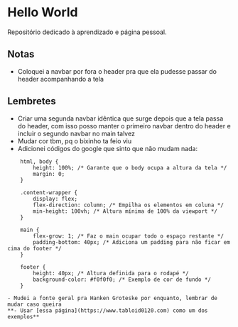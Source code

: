 # Hello World

Repositório dedicado à aprendizado e página pessoal.

## Notas

- Coloquei a navbar por fora o header pra que ela pudesse passar do header acompanhando a tela

## Lembretes

- Criar uma segunda navbar idêntica que surge depois que a tela passa do header, com isso posso manter o primeiro navbar dentro do header e incluir o segundo navbar no main talvez
- Mudar cor tbm, pq o bixinho ta feio viu
- Adicionei códigos do google que sinto que não mudam nada:
```
    html, body {
        height: 100%; /* Garante que o body ocupa a altura da tela */
        margin: 0;
    }

    .content-wrapper {
        display: flex;
        flex-direction: column; /* Empilha os elementos em coluna */
        min-height: 100vh; /* Altura mínima de 100% da viewport */
    }

    main {
        flex-grow: 1; /* Faz o main ocupar todo o espaço restante */
        padding-bottom: 40px; /* Adiciona um padding para não ficar em cima do footer */
    }

    footer {
        height: 40px; /* Altura definida para o rodapé */
        background-color: #f0f0f0; /* Exemplo de cor de fundo */
    }
```

    - Mudei a fonte geral pra Hanken Groteske por enquanto, lembrar de mudar caso queira
    **- Usar [essa página](https://www.tabloid0120.com) como um dos exemplos**
